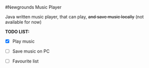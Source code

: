 #Newgrounds Music Player

Java written music player, that can play, ~~and save music locally~~ (not available for now)

**TODO LIST:**

- [x] Play music

- [ ] Save music on PC

- [ ] Favourite list